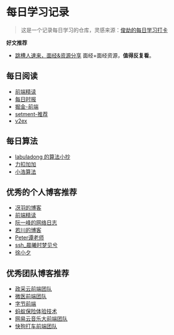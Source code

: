 # 每日学习记录

> 这是一个记录每日学习的仓库，灵感来源：[俊劫的每日学习打卡](https://alexwjj.github.io/)


**好文推荐**

- [跳槽人速来，面经&资源分享](https://juejin.cn/post/6942988170208215076#heading-16) 面经+面经资源，**值得反复看**。


## 每日阅读

- [前端精读](https://github.com/ascoders/weekly)
- [每日时报](https://wubaiqing.github.io/zaobao/)
- [掘金-前端](https://juejin.cn/frontend)
- [setment-推荐](https://segmentfault.com/blogs)
- [v2ex](https://v2ex.com/?tab=jobs)

## 每日算法

- [labuladong 的算法小抄](https://labuladong.gitbook.io/algo/)
- [力扣加加](https://leetcode-solution-leetcode-pp.gitbook.io/leetcode-solution/)
- [小浩算法](https://github.com/geekxh/hello-algorithm)

## 优秀的个人博客推荐

- [冴羽的博客](https://github.com/mqyqingfeng/Blog)
- [前端精读](https://github.com/ascoders/weekly)
- [阮一峰的网络日志](http://www.ruanyifeng.com/blog/weekly/)
- [若川的博客](https://lxchuan12.gitee.io/)
- [Peter谭老师](https://juejin.cn/user/2119514149895512)
- [ssh_晨曦时梦见兮](https://juejin.cn/user/2330620350708823/posts)
- [徐小夕](https://juejin.cn/user/3808363978429613/posts)


## 优秀团队博客推荐

- [政采云前端团队](https://juejin.cn/user/3456520257288974/posts)
- [微医前端团队](https://juejin.cn/team/6932676282429898766/posts)
- [字节前端](https://juejin.cn/user/4098589725834317/posts)
- [蚂蚁保险体验技术](https://juejin.cn/user/3526889033438574/posts)
- [网易云音乐大前端团队](https://juejin.cn/user/4265760847567016/posts)
- [快狗打车前端团队](https://juejin.cn/user/2612095359650712/posts)




